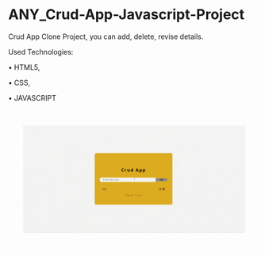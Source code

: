 ﻿# ANY_Crud-App-Javascript-Project





 Crud App Clone Project, you can add, delete, revise details. 






 Used Technologies:

 • HTML5, 

 • CSS,

 • JAVASCRIPT




<img src="https://github.com/ANoyanyasadi/ANY_Crud-App-Javascript-Project/blob/main/Gif.gif" width="auto">
